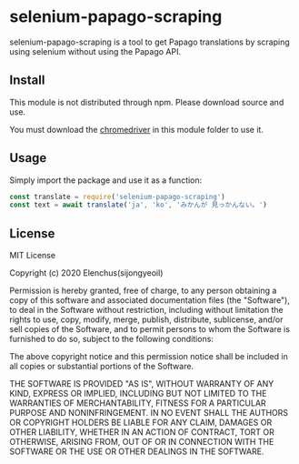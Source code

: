 # selenium-papago-scraping

selenium-papago-scraping is a tool to get Papago translations by scraping using selenium without using the Papago API.

## Install

This module is not distributed through npm. Please download source and use.

You must download the [chromedriver](https://sites.google.com/a/chromium.org/chromedriver/downloads) in this module folder to use it.

## Usage

Simply import the package and use it as a function:

```javascript
const translate = require('selenium-papago-scraping')
const text = await translate('ja', 'ko', 'みかんが 見っかんない。')
```

## License

MIT License

Copyright (c) 2020 Elenchus(sijongyeoil)

Permission is hereby granted, free of charge, to any person obtaining a copy
of this software and associated documentation files (the "Software"), to deal
in the Software without restriction, including without limitation the rights
to use, copy, modify, merge, publish, distribute, sublicense, and/or sell
copies of the Software, and to permit persons to whom the Software is
furnished to do so, subject to the following conditions:

The above copyright notice and this permission notice shall be included in all
copies or substantial portions of the Software.

THE SOFTWARE IS PROVIDED "AS IS", WITHOUT WARRANTY OF ANY KIND, EXPRESS OR
IMPLIED, INCLUDING BUT NOT LIMITED TO THE WARRANTIES OF MERCHANTABILITY,
FITNESS FOR A PARTICULAR PURPOSE AND NONINFRINGEMENT. IN NO EVENT SHALL THE
AUTHORS OR COPYRIGHT HOLDERS BE LIABLE FOR ANY CLAIM, DAMAGES OR OTHER
LIABILITY, WHETHER IN AN ACTION OF CONTRACT, TORT OR OTHERWISE, ARISING FROM,
OUT OF OR IN CONNECTION WITH THE SOFTWARE OR THE USE OR OTHER DEALINGS IN THE
SOFTWARE.
